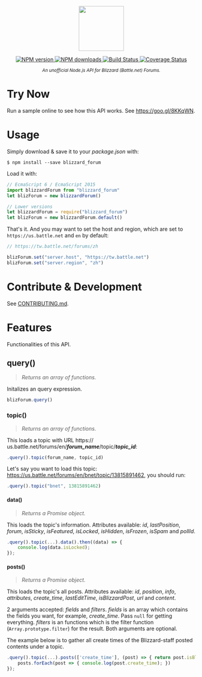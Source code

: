 <p align="center">
    <img src="https://rawgit.com/BirkhoffLee/blizzard_forum.js/master/logo.svg"
         height="120">
</p>
<p align="center">
    <!-- <a href="https://drone.birkhoff.me/BirkhoffLee/blizzard_forum.js">
        <img src="https://drone.birkhoff.me/api/badges/BirkhoffLee/blizzard_forum.js/status.svg"
             alt="Build Status">
    </a> -->
    <a href="https://npmjs.org/package/blizzard_forum">
        <img src="https://img.shields.io/npm/v/blizzard_forum.svg"
              alt="NPM version">
    </a>
    <a href="https://npmjs.org/package/blizzard_forum">
        <img src="https://img.shields.io/npm/dm/blizzard_forum.svg"
              alt="NPM downloads">
    </a>
    <a href="https://travis-ci.org/BirkhoffLee/blizzard_forum.js">
        <img src="https://travis-ci.org/BirkhoffLee/blizzard_forum.js.svg?branch=master"
             alt="Build Status">
    </a>
    <a href="https://coveralls.io/github/BirkhoffLee/blizzard_forum.js?branch=master">
        <img src="https://coveralls.io/repos/github/BirkhoffLee/blizzard_forum.js/badge.svg?branch=master"
             alt="Coverage Status">
    </a>
</p>
<p align="center">
    <sup><i>An unofficial Node.js API for Blizzard (Battle.net) Forums.</i></sup>
</p>

# Try Now
Run a sample online to see how this API works. See https://goo.gl/8KKqWN.

# Usage
Simply download & save it to your *package.json* with:

```
$ npm install --save blizzard_forum
```

Load it with:

```js
// EcmaScript 6 / EcmaScript 2015
import blizzardForum from "blizzard_forum"
let blizForum = new blizzardForum()

// Lower versions
let blizzardForum = require("blizzard_forum")
let blizForum = new blizzardForum.default()
```

That's it. And you may want to set the host and region, which are set to `https://us.battle.net` and `en` by default:

```js
// https://tw.battle.net/forums/zh

blizForum.set("server.host", "https://tw.battle.net")
blizForum.set("server.region", "zh")
```

# Contribute & Development
See [CONTRIBUTING.md](CONTRIBUTING.md).

# Features
Functionalities of this API.

## query()
> *Returns an array of functions.*

Initalizes an query expression.

```js
blizForum.query()
```

### topic()
> *Returns an array of functions.*

This loads a topic with URL https://<i>&#8203;</i>us.battle.net/forums/en/<i>**forum_name**</i>/topic/<i>**topic_id**</i>:

```js
.query().topic(forum_name, topic_id)
```

Let's say you want to load this topic: https://us.battle.net/forums/en/bnet/topic/13815891462,
you should run: 

```js
.query().topic("bnet", 13815891462)
```

#### data()
> *Returns a Promise object.*

This loads the topic's information. Attributes available: *id*, *lastPosition*, *forum*, *isSticky*, *isFeatured*, *isLocked*, *isHidden*, *isFrozen*, *isSpam* and *pollId*.

```js
.query().topic(...).data().then((data) => {
    console.log(data.isLocked);
});
```

#### posts()
> *Returns a Promise object.*

This loads the topic's all posts. Attributes available: *id*, *position*, *info*, *attributes*, *create_time*, *lastEditTime*, *isBlizzardPost*, *url* and *content*.

2 arguments accepted: *fields* and *filters*. *fields* is an array which contains the fields you want, for example, *create_time*. Pass `null` for getting everything. *filters* is an functions which is the filter function (`Array.prototype.filter`) for the result. Both arguments are optional.

The example below is to gather all create times of the Blizzard-staff posted contents under a topic.

```js
.query().topic(...).posts(['create_time'], (post) => { return post.isBlizzardPost }).then((posts) => {
    posts.forEach(post => { console.log(post.create_time); })
});
```
